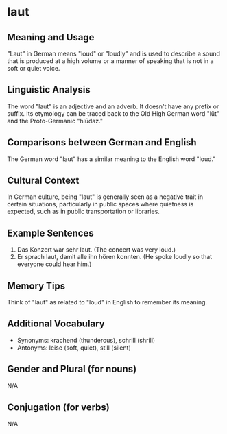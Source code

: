 # laut
## Meaning and Usage
"Laut" in German means "loud" or "loudly" and is used to describe a sound that is produced at a high volume or a manner of speaking that is not in a soft or quiet voice.

## Linguistic Analysis
The word "laut" is an adjective and an adverb. It doesn't have any prefix or suffix. Its etymology can be traced back to the Old High German word "lūt" and the Proto-Germanic "hlūdaz."

## Comparisons between German and English
The German word "laut" has a similar meaning to the English word "loud."

## Cultural Context
In German culture, being "laut" is generally seen as a negative trait in certain situations, particularly in public spaces where quietness is expected, such as in public transportation or libraries.

## Example Sentences
1. Das Konzert war sehr laut. (The concert was very loud.)
2. Er sprach laut, damit alle ihn hören konnten. (He spoke loudly so that everyone could hear him.)

## Memory Tips
Think of "laut" as related to "loud" in English to remember its meaning.

## Additional Vocabulary
- Synonyms: krachend (thunderous), schrill (shrill)
- Antonyms: leise (soft, quiet), still (silent)

## Gender and Plural (for nouns)
N/A

## Conjugation (for verbs)
N/A